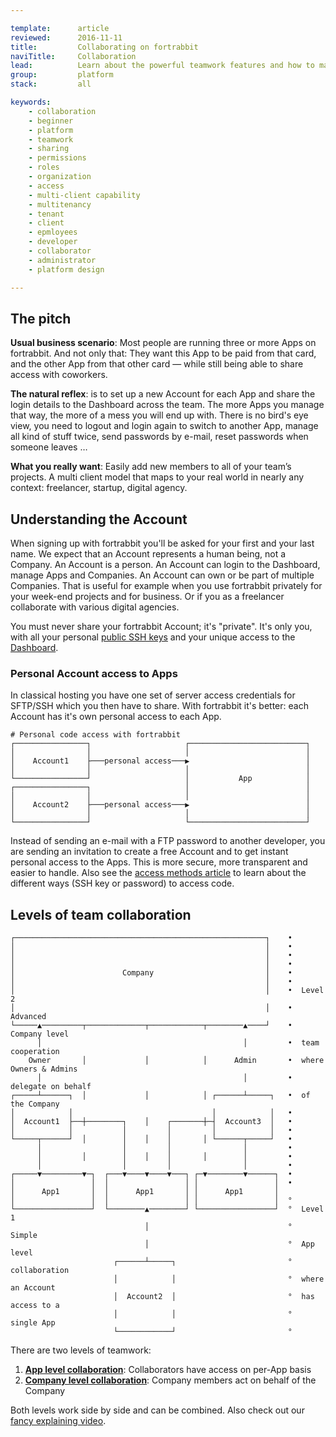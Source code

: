 ```yaml
---

template:      article
reviewed:      2016-11-11
title:         Collaborating on fortrabbit
naviTitle:     Collaboration
lead:          Learn about the powerful teamwork features and how to map your real world business relationships on your favorite hosting platform — fortrabbit.
group:         platform
stack:         all

keywords:
    - collaboration
    - beginner
    - platform
    - teamwork
    - sharing
    - permissions
    - roles
    - organization
    - access
    - multi-client capability
    - multitenancy
    - tenant
    - client
    - epmloyees
    - developer
    - collaborator
    - administrator
    - platform design

---
```



## The pitch

**Usual business scenario**: Most people are running three or more Apps on fortrabbit. And not only that: They want this App to be paid from that card, and the other App from that other card — while still being able to share access with coworkers.

**The natural reflex**: is to set up a new Account for each App and share the login details to the Dashboard across the team. The more Apps you manage that way, the more of a mess you will end up with. There is no bird's eye view, you need to logout and login again to switch to another App, manage all kind of stuff twice, send passwords by e-mail, reset passwords when someone leaves …

**What you really want**: Easily add new members to all of your team’s projects. A multi client model that maps to your real world in nearly any context: freelancer, startup, digital agency.



## Understanding the Account

When signing up with fortrabbit you'll be asked for your first and your last name. We expect that an Account represents a human being, not a Company. An Account is a person. An Account can login to the Dashboard, manage Apps and Companies. An Account can own or be part of multiple Companies. That is useful for example when you use fortrabbit privately for your week-end projects and for business. Or if you as a freelancer collaborate with various digital agencies.

You must never share your fortrabbit Account; it's "private". It's only you, with all your personal [public SSH keys](/ssh-keys) and your unique access to the [Dashboard](/dashboard).

### Personal Account access to Apps

In classical hosting you have one set of server access credentials for SFTP/SSH which you then have to share. With fortrabbit it's better: each Account has it's own personal access to each App.

```
# Personal code access with fortrabbit
┌────────────────┐                     ┌──────────────────────────┐
│                │                     │                          │
│    Account1    ├───personal access───▶                          │
│                │                     │                          │
└────────────────┘                     │           App            │
┌────────────────┐                     │                          │
│                │                     │                          │
│    Account2    ├───personal access───▶                          │
│                │                     │                          │
└────────────────┘                     └──────────────────────────┘
```


Instead of sending an e-mail with a FTP password to another developer, you are sending an invitation to create a free Account and to get instant personal access to the Apps. This is more secure, more transparent and easier to handle. Also see the [access methods article](/access-methods) to learn about the different ways (SSH key or password) to access code.


## Levels of team collaboration

```
┌────────────────────────────────────────────────────────┐    •
│                                                        │    •
│                                                        │    •
│                                                        │    •
│                        Company                         │    •
│                                                        │    •
│                                                        │    •  Level 2
│                                                        │    •  Advanced
└─────▲─────────┬─────────────┬────────────┬────────▲────┘    •  Company level
      │                                             │         •  team cooperation
    Owner       │             │            │      Admin       •  where Owners & Admins
      │                                             │         •  delegate on behalf
┌─────┴──────┐  │             │            │ ┌──────┴─────┐   •  of the Company
│            │                               │            │   •
│  Account1  ├──┼────────┐    │    ┌───────┼─┤  Account3  │   •
│            │           │         │         │            │   •
└─────┬──────┘  │        │    │    │       │ └──────┬─────┘   •
      │                  │         │                │         •
      │         │        │    │    │       │        │         •
      │                  │         │                │         •
┌─────▼─────────▼─┐  ┌───▼────▼────▼───┐ ┌─▼────────▼──────┐  •
│                 │  │                 │ │                 │  •
│      App1       │  │      App1       │ │      App1       │
│                 │  │                 │ │                 │  °
└─────────────────┘  └────────▲────────┘ └─────────────────┘  °  Level 1
                              │                               °  Simple
                              │                               °  App level
                       ┌──────┴─────┐                         °  collaboration
                       │            │                         °  where an Account
                       │  Account2  │                         °  has access to a
                       │            │                         °  single App
                       └────────────┘                         °
```

There are two levels of teamwork:

1. **[App level collaboration](/app-collaboration)**: Collaborators have access on per-App basis
2. **[Company level collaboration](company-collaboration)**: Company members act on behalf of the Company

Both levels work side by side and can be combined. Also check out our [fancy explaining video](http://help.fortrabbit.dev/teamwork-video).


